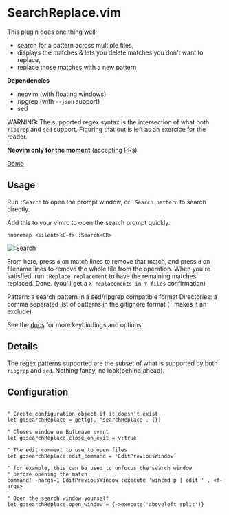 # SearchReplace.vim

This plugin does one thing well:
 - search for a pattern across multiple files,
 - displays the matches & lets you delete matches you don't want to replace,
 - replace those matches with a new pattern

**Dependencies**

 - neovim (with floating windows)
 - ripgrep (with `--json` support)
 - sed

WARNING: The supported regex syntax is the intersection of what both `ripgrep`
and `sed` support. Figuring that out is left as an exercice for the reader.

**Neovim only for the moment** (accepting PRs)

[Demo](https://raw.github.com/romgrk/searchReplace.vim/master/static/search-replace.mp4)

## Usage

Run `:Search` to open the prompt window, or `:Search pattern` to search directly.

Add this to your vimrc to open the search prompt quickly.
```vim
nnoremap <silent><C-f> :Search<CR>
```

![:Search](https://raw.github.com/romgrk/searchReplace.vim/master/static/search-replace.png)

From here, press `d` on match lines to remove that match, and press `d` on
filename lines to remove the whole file from the operation.
When you're satisfied, run `:Replace replacement` to have the remaining matches replaced.
Done. (you'll get a `X replacements in Y files` confirmation)

Pattern: a search pattern in a sed/ripgrep compatible format
Directories: a comma separated list of patterns in the gitignore format (`!` makes it an exclude)

See the [docs](./doc/searchReplace.txt) for more keybindings and options.

## Details

The regex patterns supported are the subset of what is supported by both
`ripgrep` and `sed`. Nothing fancy, no look(behind|ahead).

## Configuration

```vim

" Create configuration object if it doesn't exist
let g:searchReplace = get(g:, 'searchReplace', {})

" Closes window on BufLeave event
let g:searchReplace.close_on_exit = v:true

" The edit comment to use to open files
let g:searchReplace.edit_command = 'EditPreviousWindow'

" for example, this can be used to unfocus the search window
" before opening the match
command! -nargs=1 EditPreviousWindow :execute 'wincmd p | edit ' . <f-args>

" Open the search window yourself
let g:searchReplace.open_window = {->execute('aboveleft split')}

```
